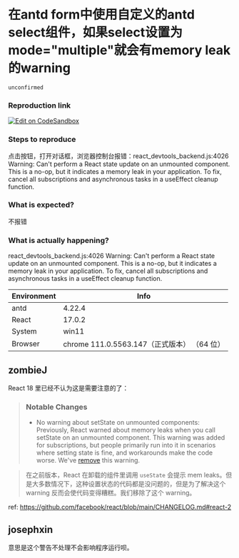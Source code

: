 # 在antd form中使用自定义的antd select组件，如果select设置为mode="multiple"就会有memory leak的warning

`unconfirmed`

### Reproduction link

[![Edit on CodeSandbox](https://codesandbox.io/static/img/play-codesandbox.svg)](https://codesandbox.io/s/antd-reproduction-template-forked-z9hznz?file=/index.js)

### Steps to reproduce

点击按钮，打开对话框，浏览器控制台报错：react_devtools_backend.js:4026 Warning: Can't perform a React state update on an unmounted component. This is a no-op, but it indicates a memory leak in your application. To fix, cancel all subscriptions and asynchronous tasks in a useEffect cleanup function.

### What is expected?

不报错

### What is actually happening?

react_devtools_backend.js:4026 Warning: Can't perform a React state update on an unmounted component. This is a no-op, but it indicates a memory leak in your application. To fix, cancel all subscriptions and asynchronous tasks in a useEffect cleanup function.

| Environment | Info                                        |
| ----------- | ------------------------------------------- |
| antd        | 4.22.4                                      |
| React       | 17.0.2                                      |
| System      | win11                                       |
| Browser     | chrome 111.0.5563.147（正式版本） （64 位） |

<!-- generated by ant-design-issue-helper. DO NOT REMOVE -->

## zombieJ

React 18 里已经不认为这是需要注意的了：

> ### Notable Changes
>
> - No warning about setState on unmounted components: Previously, React warned about memory leaks when you call setState on an unmounted component. This warning was added for subscriptions, but people primarily run into it in scenarios where setting state is fine, and workarounds make the code worse. We've [remove](https://github.com/facebook/react/pull/22114) this warning.

> 在之前版本，React 在卸载的组件里调用 `useState` 会提示 mem leaks。但是大多数情况下，这种设置状态的代码都是没问题的，但是为了解决这个 warning 反而会使代码变得糟糕。我们移除了这个 warning。

ref: https://github.com/facebook/react/blob/main/CHANGELOG.md#react-2

## josephxin

意思是这个警告不处理不会影响程序运行呗。
